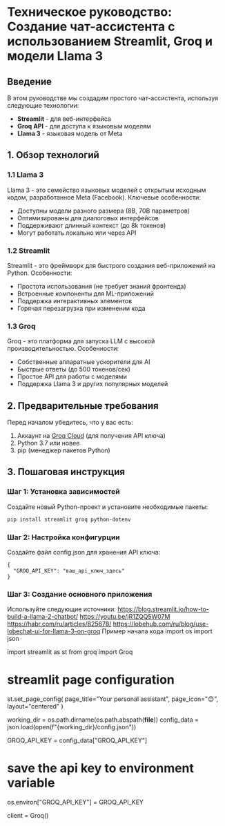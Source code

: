 # Техническое руководство: Создание чат-ассистента с использованием Streamlit, Groq и модели Llama 3

## Введение

В этом руководстве мы создадим простого чат-ассистента, используя следующие технологии:
- **Streamlit** - для веб-интерфейса
- **Groq API** - для доступа к языковым моделям
- **Llama 3** - языковая модель от Meta

## 1. Обзор технологий

### 1.1 Llama 3
Llama 3 - это семейство языковых моделей с открытым исходным кодом, разработанное Meta (Facebook). Ключевые особенности:
- Доступны модели разного размера (8B, 70B параметров)
- Оптимизированы для диалоговых интерфейсов
- Поддерживают длинный контекст (до 8k токенов)
- Могут работать локально или через API

### 1.2 Streamlit
Streamlit - это фреймворк для быстрого создания веб-приложений на Python. Особенности:
- Простота использования (не требует знаний фронтенда)
- Встроенные компоненты для ML-приложений
- Поддержка интерактивных элементов
- Горячая перезагрузка при изменении кода

### 1.3 Groq
Groq - это платформа для запуска LLM с высокой производительностью. Особенности:
- Собственные аппаратные ускорители для AI
- Быстрые ответы (до 500 токенов/сек)
- Простое API для работы с моделями
- Поддержка Llama 3 и других популярных моделей

## 2. Предварительные требования

Перед началом убедитесь, что у вас есть:
1. Аккаунт на [Groq Cloud](https://console.groq.com/) (для получения API ключа)
2. Python 3.7 или новее
3. pip (менеджер пакетов Python)

## 3. Пошаговая инструкция

### Шаг 1: Установка зависимостей

Создайте новый Python-проект и установите необходимые пакеты:

```bash
pip install streamlit groq python-dotenv
```
### Шаг 2: Настройка конфигурции 

Создайте файл config.json для хранения API ключа:
```
{
  "GROQ_API_KEY": "ваш_api_ключ_здесь"
}
```
### Шаг 3: Создание основного приложения
Используйте следующие источники:
<https://blog.streamlit.io/how-to-build-a-llama-2-chatbot/>
<https://youtu.be/jR1ZQQ5W07M>
<https://habr.com/ru/articles/825678/>
<https://lobehub.com/ru/blog/use-lobechat-ui-for-llama-3-on-groq>
Пример начала кода
import os
import json

import streamlit as st
from groq import Groq


# streamlit page configuration
st.set_page_config(
    page_title="Your personal assistant",
    page_icon="😊",
    layout="centered"
)

working_dir = os.path.dirname(os.path.abspath(__file__))
config_data = json.load(open(f"{working_dir}/config.json"))

GROQ_API_KEY = config_data["GROQ_API_KEY"]

# save the api key to environment variable
os.environ["GROQ_API_KEY"] = GROQ_API_KEY

client = Groq()
```

```
